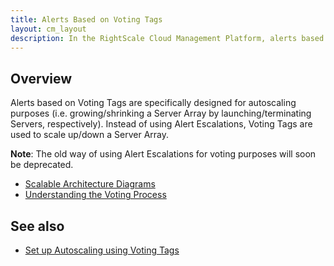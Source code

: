```yaml
---
title: Alerts Based on Voting Tags
layout: cm_layout
description: In the RightScale Cloud Management Platform, alerts based on Voting Tags are specifically designed for autoscaling purposes.
---
```


## Overview

Alerts based on Voting Tags are specifically designed for autoscaling purposes (i.e. growing/shrinking a Server Array by launching/terminating Servers, respectively). Instead of using Alert Escalations, Voting Tags are used to scale up/down a Server Array.

**Note**: The old way of using Alert Escalations for voting purposes will soon be deprecated.

* [Scalable Architecture Diagrams](/cm/rs101/scalable_architecture_diagrams.html)
* [Understanding the Voting Process](/cm/rs101/understanding_the_voting_process.html)

## See also

- [Set up Autoscaling using Voting Tags](/cm/dashboard/manage/arrays/arrays_actions.html#set-up-autoscaling-using-voting-tags)
